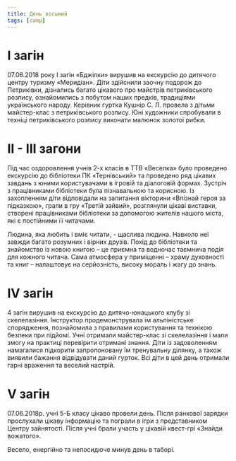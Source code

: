 ```yaml
---
title: День восьмий
tags: [camp]
---
```


# І загін

07.06.2018 року І загін «Бджілки» вирушив на екскурсію до дитячого центру туризму «Меридіан». Діти здійснили заочну подорож до Петриківки, дізнались багато цікавого про майстрів петриківського розпису, ознайомились з побутом наших предків, традиціями українського народу. Керівник гуртка Кушнір С. Л. провела з дітьми майстер-клас з петриківського розпису. Юні художники спробували в техніці петриківського розпису виконати малюнок золотої рибки.

<slideshow id="72157694603864092"></slideshow>

# II - III загони

Під час оздоровлення учнів 2-х класів в ТТВ «Веселка» було проведено екскурсію до бібліотеки ПК «Тернівський» та проведено ряд цікавих завдань з юними користувачами в ігровій та діалоговій формах. Зустріч з працівниками бібліотеки була пізнавальною та корисною. Із захопленням діти відповідали на запитання вікторини «Впізнай героя за підказкою», грали в гру «Третій зайвий», розглянули цікаві виставки, створені працівниками бібліотеки за допомогою жителів нашого міста, які є постійними її читачами.

Людина, яка любить і вміє читати, - щаслива людина. Навколо неї завжди багато розумних і вірних друзів. Похід до бібліотеки та знайомство із новою книгою – це приємна та водночас таємнича подія для кожного читача. Сама атмосфера у приміщенні – храму духовності та книг – налаштовує на серйозність, високу мораль і жагу до знань.

<slideshow id="72157694578919842"></slideshow>
<slideshow id="72157697178150634"></slideshow>

# IV загін

4 загін вирушив на екскурсію до дитячо-юнацького клубу зі скелелазіння. Інструктор продемонструвала їм альпіністське спорядження, познайомила з правилами користування та технікою безпеки при підйомі. Учні отримали майстер-клас зі скелелазіння і мали змогу на практиці перевірити отримані знання. Діти із задоволенням намагалися підкорити запропоновану їм тренувальну ділянку, а також виявили бажання відвідувати даний гурток. Всі діти в цей день отримали гарні враження та веселий настрій.

<slideshow id="72157697766745015"></slideshow>

# V загін

07.06.2018р. учні 5-Б класу цікаво провели день. Після ранкової зарядки прослухали цікаву інформацію та пограли в ігри з представником Центру зайнятості. Після учні брали участь у цікавій квест-грі «Знайди вожатого».

Весело, енергійно та непосидюче минув день в таборі.

<slideshow id="72157696034830051"></slideshow>
